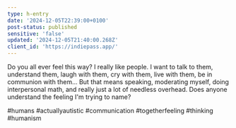 ```yaml
---
type: h-entry
date: '2024-12-05T22:39:00+0100'
post-status: published
sensitive: 'false'
updated: '2024-12-05T21:40:00.268Z'
client_id: 'https://indiepass.app/'
---
```

Do you all ever feel this way? I really like people. I want to talk to them, understand them, laugh with them, cry with them, live with them, be in communion with them... But that means speaking, moderating myself, doing interpersonal math, and really just a lot of needless overhead. Does anyone understand the feeling I'm trying to name? 

#humans #actuallyautistic #communication #togetherfeeling #thinking #humanism 
